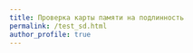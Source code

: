 ```yaml
---
title: Проверка карты памяти на подлинность
permalink: /test_sd.html
author_profile: true
---
```


<script>
    location.href = 'https://customfw.xyz/test_sd#windows.html';
</script>